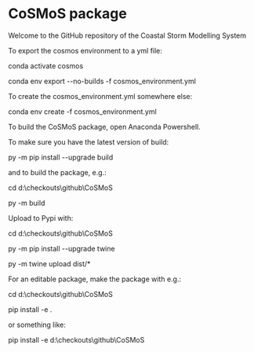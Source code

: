 # CoSMoS package

Welcome to the GitHub repository of the Coastal Storm Modelling System



To export the cosmos environment to a yml file:

conda activate cosmos

conda env export --no-builds -f cosmos_environment.yml

To create the cosmos_environment.yml somewhere else: 

conda env create -f cosmos_environment.yml



To build the CoSMoS package, open Anaconda Powershell.

To make sure you have the latest version of build:

py -m pip install --upgrade build

and to build the package, e.g.: 

cd d:\checkouts\github\CoSMoS

py -m build



Upload to Pypi with:

cd d:\checkouts\github\CoSMoS

py -m pip install --upgrade twine

py -m twine upload dist/*



For an editable package, make the package with e.g.:

cd d:\checkouts\github\CoSMoS

pip install -e .

or something like:

pip install -e d:\checkouts\github\CoSMoS
